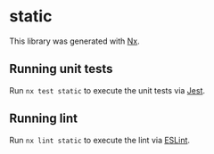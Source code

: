 # static

This library was generated with [Nx](https://nx.dev).

## Running unit tests

Run `nx test static` to execute the unit tests via [Jest](https://jestjs.io).

## Running lint

Run `nx lint static` to execute the lint via [ESLint](https://eslint.org/).
